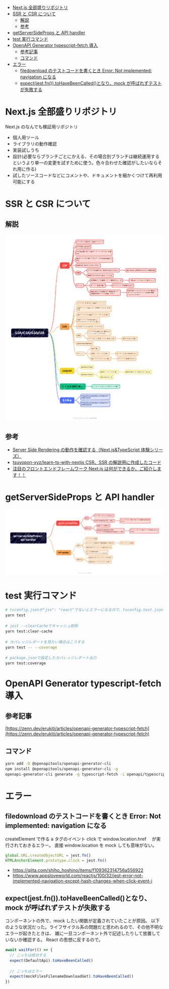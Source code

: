 <!-- TOC -->

- [Next.js 全部盛りリポジトリ](#nextjs-全部盛りリポジトリ)
- [SSR と CSR について](#ssr-と-csr-について)
  - [解説](#解説)
  - [参考](#参考)
- [getServerSideProps と API handler](#getserversideprops-と-api-handler)
- [test 実行コマンド](#test-実行コマンド)
- [OpenAPI Generator typescript-fetch 導入](#openapi-generator-typescript-fetch-導入)
  - [参考記事](#参考記事)
  - [コマンド](#コマンド)
- [エラー](#エラー)
  - [filedownload のテストコードを書くとき Error: Not implemented: navigation になる](#filedownload-のテストコードを書くとき-error-not-implemented-navigation-になる)
  - [expect(jest.fn()).toHaveBeenCalled()となり、mock が呼ばれずテストが失敗する](#expectjestfntohavebeencalledとなりmock-が呼ばれずテストが失敗する)

<!-- /TOC -->

# Next.js 全部盛りリポジトリ

Next.js のなんでも検証用リポジトリ

- 個人用ツール
- ライブラリの動作確認
- 実装試しうち
- 設計(必要ならブランチごとにかえる、その場合別ブランチは継続運用するというより単一の変更を試すために使う。色々合わせた確認がしたいならそれ用に作る)
- 試したソースコードなどにコメントや、ドキュメントを細かくつけて再利用可能にする

# SSR と CSR について

## 解説

![picture 2](images/659787ee4a767393d85aeb376ec3501bf4a214ff73f3f03e94a0730858c5aa7c.png)

## 参考

- [Server Side Rendering の動作を確認する（Next.js&TypeScript 体験シリーズ）](https://www.youtube.com/watch?v=zYebf1dk6P0)
- [tsuyopon-xyz/learn-ts-with-nextjs CSR、SSR の解説用に作成したコード](https://github.com/tsuyopon-xyz/learn-ts-with-nextjs/pull/1/files)
- [注目のフロントエンドフレームワーク Next.js は何ができるか、ご紹介します！！](https://www.youtube.com/watch?v=DdfB0LWXuGI)

# getServerSideProps と API handler

![picture 3](images/0c2942e6849b388b7ae05f8633fd530b52e80349e107875967eabd070cf2a6f4.png)

# test 実行コマンド

```bash
# tsconfig.jsonが"jsx": "react"でないとエラーになるので、tsconfig.test.jsonで対応
yarn test

# jest --clearCacheでキャッシュ削除
yarn test:clear-cache

# カバレッジレポートを見たい場合はこうする
yarn test -- --coverage

# package.jsonで設定したカバレッジレポート出力
yarn test:coverage
```

# OpenAPI Generator typescript-fetch 導入

## 参考記事

[https://zenn.dev/erukiti/articles/openapi-generator-typescript-fetch](https://zenn.dev/erukiti/articles/openapi-generator-typescript-fetch)

## コマンド

```bash
yarn add -D @openapitools/openapi-generator-cli
npm install @openapitools/openapi-generator-cli -g
openapi-generator-cli generate -g typescript-fetch -i openapi/typescript-fetch.yaml  -o openapi/client --additional-properties=modelPropertyNaming=camelCase,supportsES6=true,withInterfaces=true,typescriptThreePlus=true
```

# エラー

## filedownload のテストコードを書くとき Error: Not implemented: navigation になる

createElement で作る a タグのイベント click で window.location.href 　が実行されておきるエラー。
直接 window.location を mock しても意味がない。

```ts
global.URL.createObjectURL = jest.fn()
HTMLAnchorElement.prototype.click = jest.fn()
```

- https://qiita.com/shiho_hoshino/items/f109362314756a556922
- https://www.appsloveworld.com/reactjs/100/32/jest-error-not-implemented-navigation-except-hash-changes-when-click-event-i

## expect(jest.fn()).toHaveBeenCalled()となり、mock が呼ばれずテストが失敗する

コンポーネントの外で、mock したい関数が定義されていたことが原因。
以下のような状況だった。ライフサイクル系の問題だと思われるので、その他不明なエラーが起きたときは、
雑に一旦コンポーネント外で記述したりして放置していないか確認する。
React の思想に反するので。

```ts
await waitFor(() => {
  // こっちは成功する
  expect(DefaultApi).toHaveBeenCalled()

  // こっちはエラー
  expect(mockFilesFilenameDownloadGet).toHaveBeenCalled()
})
```
